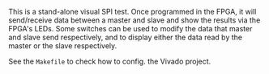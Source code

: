 This is a stand-alone visual SPI test. Once programmed in the FPGA,
it will send/receive data between a master and slave and show the
results via the FPGA's LEDs. Some switches can be used to modify
the data that master and slave send respectively, and to display
either the data read by the master or the slave respectively.

See the `Makefile` to check how to config. the Vivado project.
